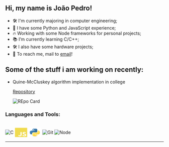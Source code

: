 ## Hi, my name is João Pedro!

* 🛠 I'm currently majoring in computer engineering;
* 🎯 I have some Python and JavaScript experience;
* 🔥 Working with some Node frameworks for personal projects;
* 📚 I’m currently learning C/C++;
* 🛠️ I also have some hardware projects; 
* 📲 To reach me, mail to [email](mailto:mellojp.dev@gmail.com)!

## Some of the stuff i am working on recently:

* Quine-McCluskey algorithm implementation in college
  
    [Repository](https://github.com/beduao/sintese-logica)
  
    ![REpo Card](https://github-readme-stats.vercel.app/api/pin/?username=beduao&repo=sintese-logica&bg_color=000&show_icons=true&icon_color=30A3DC&title_color=5E1224&text_color=FFF)

<h3><strong>Languages and Tools:</strong></h3>

<div style="display: inline_block" id="languages"><br>
  <img align="center" alt="C" height="30" width="40" src="https://cdn.jsdelivr.net/gh/devicons/devicon@latest/icons/c/c-original.svg" />
  <img align="center" alt="Js" height="30" width="40" src="https://raw.githubusercontent.com/devicons/devicon/master/icons/javascript/javascript-plain.svg"/>
  <img align="center" alt="Python" height="30" width="40" src="https://raw.githubusercontent.com/devicons/devicon/master/icons/python/python-original.svg"/>
  <img align="center" alt="Git" height="30" width="40" src="https://cdn.jsdelivr.net/gh/devicons/devicon/icons/git/git-original.svg"/>
  <img align="center" alt="Node" height="30" width="40" src="https://cdn.jsdelivr.net/gh/devicons/devicon@latest/icons/nodejs/nodejs-original-wordmark.svg" />
</div>
<hr>  
